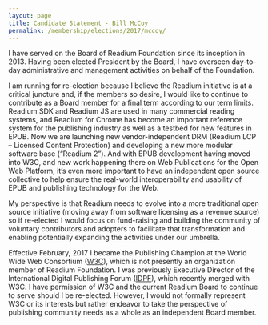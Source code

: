 ```yaml
---
layout: page
title: Candidate Statement - Bill McCoy
permalink: /membership/elections/2017/mccoy/
---
```


I have served on the Board of Readium Foundation since its inception in 2013. Having been elected President by the Board, I have overseen day-to-day administrative and management activities on behalf of the Foundation.

I am running for re-election because I believe the Readium initiative is at a critical juncture and, if the members so desire, I would like to continue to contribute as a Board member for a final term according to our term limits. Readium SDK and Readium JS are used in many commercial reading systems, and Readium for Chrome has become an important reference system for the publishing industry as well as a testbed for new features in EPUB. Now we are launching new vendor-independent DRM (Readium LCP – Licensed Content Protection) and developing a new more modular software base (“Readium 2”). And with EPUB development having moved into W3C, and new work happening there on Web Publications for the Open Web Platform, it’s even more important to have an independent open source collective to help ensure the real-world interoperability and usability of EPUB and publishing technology for the Web.

My perspective is that Readium needs to evolve into a more traditional open source initiative (moving away from software licensing as a revenue source)  so if re-elected I would focus on fund-raising and building the community of voluntary contributors and adopters to facilitate that transformation and enabling potentially expanding the activities under our umbrella.

Effective February, 2017 I became  the Publishing Champion at the World Wide Web Consortium ([W3C](http://w3.org/)), which is not presently an organization member of Readium Foundation. I was previously Executive Director of the International Digital Publishing Forum ([IDPF](http://idpf.org/)), which recently merged with W3C. I have permission of W3C and the current Readium Board to continue to serve should I be re-elected. However, I would not formally represent W3C or its interests but rather endeavor to take the perspective of publishing community needs as a whole as an independent Board member.